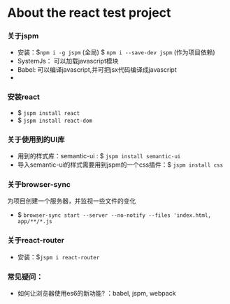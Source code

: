 About the react test project
===

### 关于jspm
- 安装：$`npm i -g jspm` (全局) $ `npm i --save-dev jspm` (作为项目依赖)
- SystemJs： 可以加载javascript模块
- Babel: 可以编译javascript,并可把jsx代码编译成javascript
- 

### 安装react
- $ `jspm install react`
- $ `jspm install react-dom`

### 关于使用到的UI库
- 用到的样式库：semantic-ui : $ `jspm install semantic-ui`
- 导入semantic-ui的样式需要用到jspm的一个css插件：$ `jspm install css`

### 关于browser-sync
为项目创建一个服务器，并监视一些文件的变化
- $ `browser-sync start --server --no-notify --files 'index.html, app/**/*.js`

### 关于react-router
- 安装：$`jspm i react-router`

### 常见疑问：
- 如何让浏览器使用es6的新功能? ：babel, jspm, webpack
